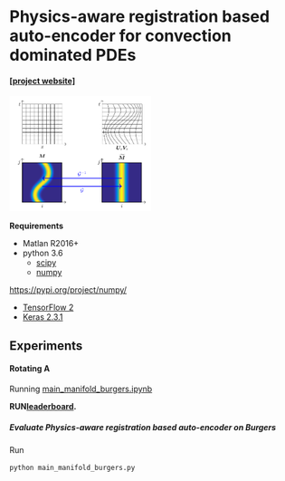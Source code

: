# Physics-aware registration based auto-encoder for convection dominated PDEs
#### [[project website]](http://www.rmojgani.com)
<img src="data/schematic.png" width="250">

**Requirements**
- Matlan R2016+
- python 3.6
	- [scipy](https://pypi.org/project/scipy/)
	- [numpy](https://pypi.org/project/numpy/)

https://pypi.org/project/numpy/
- [TensorFlow 2](https://www.tensorflow.org/install)
- [Keras 2.3.1](https://pypi.org/project/Keras/)

## Experiments
#### Rotating A
Running [main_manifold_burgers.ipynb](./code/rotatedA) 

**RUN[leaderboard](http://www.blindforNIPS.com).**
##### Evaluate Physics-aware registration based auto-encoder on Burgers

Run
```
python main_manifold_burgers.py
```
